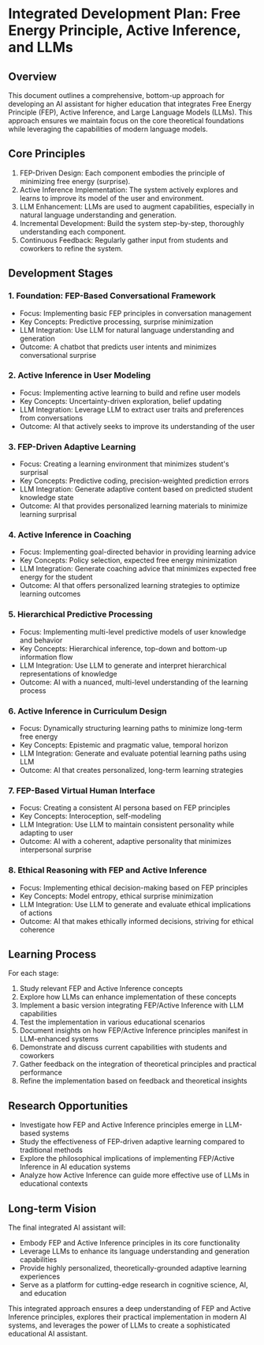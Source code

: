 # Integrated Development Plan: Free Energy Principle, Active Inference, and LLMs

## Overview

This document outlines a comprehensive, bottom-up approach for developing an AI assistant for higher education that integrates Free Energy Principle (FEP), Active Inference, and Large Language Models (LLMs). This approach ensures we maintain focus on the core theoretical foundations while leveraging the capabilities of modern language models.

## Core Principles

1. FEP-Driven Design: Each component embodies the principle of minimizing free energy (surprise).
2. Active Inference Implementation: The system actively explores and learns to improve its model of the user and environment.
3. LLM Enhancement: LLMs are used to augment capabilities, especially in natural language understanding and generation.
4. Incremental Development: Build the system step-by-step, thoroughly understanding each component.
5. Continuous Feedback: Regularly gather input from students and coworkers to refine the system.

## Development Stages

### 1. Foundation: FEP-Based Conversational Framework

- Focus: Implementing basic FEP principles in conversation management
- Key Concepts: Predictive processing, surprise minimization
- LLM Integration: Use LLM for natural language understanding and generation
- Outcome: A chatbot that predicts user intents and minimizes conversational surprise

### 2. Active Inference in User Modeling

- Focus: Implementing active learning to build and refine user models
- Key Concepts: Uncertainty-driven exploration, belief updating
- LLM Integration: Leverage LLM to extract user traits and preferences from conversations
- Outcome: AI that actively seeks to improve its understanding of the user

### 3. FEP-Driven Adaptive Learning

- Focus: Creating a learning environment that minimizes student's surprisal
- Key Concepts: Predictive coding, precision-weighted prediction errors
- LLM Integration: Generate adaptive content based on predicted student knowledge state
- Outcome: AI that provides personalized learning materials to minimize learning surprisal

### 4. Active Inference in Coaching

- Focus: Implementing goal-directed behavior in providing learning advice
- Key Concepts: Policy selection, expected free energy minimization
- LLM Integration: Generate coaching advice that minimizes expected free energy for the student
- Outcome: AI that offers personalized learning strategies to optimize learning outcomes

### 5. Hierarchical Predictive Processing

- Focus: Implementing multi-level predictive models of user knowledge and behavior
- Key Concepts: Hierarchical inference, top-down and bottom-up information flow
- LLM Integration: Use LLM to generate and interpret hierarchical representations of knowledge
- Outcome: AI with a nuanced, multi-level understanding of the learning process

### 6. Active Inference in Curriculum Design

- Focus: Dynamically structuring learning paths to minimize long-term free energy
- Key Concepts: Epistemic and pragmatic value, temporal horizon
- LLM Integration: Generate and evaluate potential learning paths using LLM
- Outcome: AI that creates personalized, long-term learning strategies

### 7. FEP-Based Virtual Human Interface

- Focus: Creating a consistent AI persona based on FEP principles
- Key Concepts: Interoception, self-modeling
- LLM Integration: Use LLM to maintain consistent personality while adapting to user
- Outcome: AI with a coherent, adaptive personality that minimizes interpersonal surprise

### 8. Ethical Reasoning with FEP and Active Inference

- Focus: Implementing ethical decision-making based on FEP principles
- Key Concepts: Model entropy, ethical surprise minimization
- LLM Integration: Use LLM to generate and evaluate ethical implications of actions
- Outcome: AI that makes ethically informed decisions, striving for ethical coherence

## Learning Process

For each stage:

1. Study relevant FEP and Active Inference concepts
2. Explore how LLMs can enhance implementation of these concepts
3. Implement a basic version integrating FEP/Active Inference with LLM capabilities
4. Test the implementation in various educational scenarios
5. Document insights on how FEP/Active Inference principles manifest in LLM-enhanced systems
6. Demonstrate and discuss current capabilities with students and coworkers
7. Gather feedback on the integration of theoretical principles and practical performance
8. Refine the implementation based on feedback and theoretical insights

## Research Opportunities

- Investigate how FEP and Active Inference principles emerge in LLM-based systems
- Study the effectiveness of FEP-driven adaptive learning compared to traditional methods
- Explore the philosophical implications of implementing FEP/Active Inference in AI education systems
- Analyze how Active Inference can guide more effective use of LLMs in educational contexts

## Long-term Vision

The final integrated AI assistant will:

- Embody FEP and Active Inference principles in its core functionality
- Leverage LLMs to enhance its language understanding and generation capabilities
- Provide highly personalized, theoretically-grounded adaptive learning experiences
- Serve as a platform for cutting-edge research in cognitive science, AI, and education

This integrated approach ensures a deep understanding of FEP and Active Inference principles, explores their practical implementation in modern AI systems, and leverages the power of LLMs to create a sophisticated educational AI assistant.